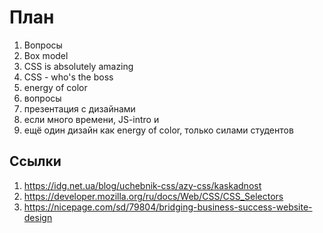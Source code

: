 # План

1. Вопросы
2. Box model
3. CSS is absolutely amazing
4. CSS - who's the boss
5. energy of color
6. вопросы
7. презентация с дизайнами
8. если много времени,  JS-intro и
9. ещё один дизайн как energy of color, только силами студентов


## Ссылки

1. https://idg.net.ua/blog/uchebnik-css/azy-css/kaskadnost
2. https://developer.mozilla.org/ru/docs/Web/CSS/CSS_Selectors
3. https://nicepage.com/sd/79804/bridging-business-success-website-design